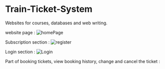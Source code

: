 # Train-Ticket-System
Websites for courses, databases and web writing.

website page : ![homePage](https://user-images.githubusercontent.com/124706164/224482007-07dea5e7-2282-4125-b75e-2904abeb3d79.gif)


Subscription section : ![register](https://user-images.githubusercontent.com/124706164/224482057-b70a5ebf-9a68-437f-a627-996777c3e4f5.gif)


Login section : ![Login](https://user-images.githubusercontent.com/124706164/224482072-c8ff961f-d604-4e2d-a97e-8e6d84ff9814.gif)


Part of booking tickets, view booking history, change and cancel the ticket : 
